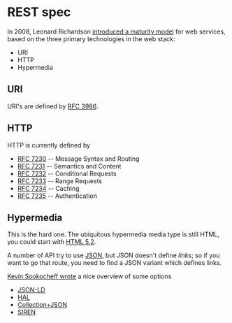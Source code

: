 # REST spec

In 2008, Leonard Richardson [introduced a maturity model](https://www.crummy.com/writing/speaking/2008-QCon/act3.html) for web services, based on the three primary technologies in the web stack:

-   URI
-   HTTP
-   Hypermedia

## URI

URI's are defined by [RFC 3986](https://tools.ietf.org/html/rfc3986).

## HTTP

HTTP is currently defined by

-   [RFC 7230](https://tools.ietf.org/html/rfc7230) -- Message Syntax and Routing
-   [RFC 7231](https://tools.ietf.org/html/rfc7231) -- Semantics and Content
-   [RFC 7232](https://tools.ietf.org/html/rfc7232) -- Conditional Requests
-   [RFC 7233](https://tools.ietf.org/html/rfc7233) -- Range Requests
-   [RFC 7234](https://tools.ietf.org/html/rfc7234) -- Caching
-   [RFC 7235](https://tools.ietf.org/html/rfc7235) -- Authentication

## Hypermedia

This is the hard one. The ubiquitous hypermedia media type is still HTML, you could start with [HTML 5.2](https://www.w3.org/TR/html52/).

A number of API try to use [JSON](https://tools.ietf.org/html/rfc8259), but JSON doesn't define _links_; so if you want to go that route, you need to find a JSON variant which defines links.

[Kevin Sookocheff wrote](https://sookocheff.com/post/api/on-choosing-a-hypermedia-format/) a nice overview of some options

-   [JSON-LD](https://json-ld.org/)
-   [HAL](http://stateless.co/hal_specification.html)
-   [Collection+JSON](http://amundsen.com/media-types/collection/)
-   [SIREN](https://github.com/kevinswiber/siren)
